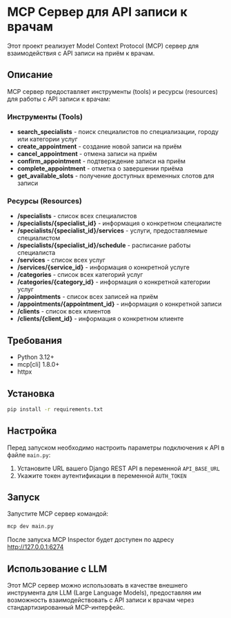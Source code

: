# MCP Сервер для API записи к врачам

Этот проект реализует Model Context Protocol (MCP) сервер для взаимодействия с API записи на приём к врачам.

## Описание

MCP сервер предоставляет инструменты (tools) и ресурсы (resources) для работы с API записи к врачам:

### Инструменты (Tools)

- **search_specialists** - поиск специалистов по специализации, городу или категории услуг
- **create_appointment** - создание новой записи на приём
- **cancel_appointment** - отмена записи на приём
- **confirm_appointment** - подтверждение записи на приём
- **complete_appointment** - отметка о завершении приёма
- **get_available_slots** - получение доступных временных слотов для записи

### Ресурсы (Resources)

- **/specialists** - список всех специалистов
- **/specialists/{specialist_id}** - информация о конкретном специалисте
- **/specialists/{specialist_id}/services** - услуги, предоставляемые специалистом
- **/specialists/{specialist_id}/schedule** - расписание работы специалиста
- **/services** - список всех услуг
- **/services/{service_id}** - информация о конкретной услуге
- **/categories** - список всех категорий услуг
- **/categories/{category_id}** - информация о конкретной категории услуг
- **/appointments** - список всех записей на приём
- **/appointments/{appointment_id}** - информация о конкретной записи
- **/clients** - список всех клиентов
- **/clients/{client_id}** - информация о конкретном клиенте

## Требования

- Python 3.12+
- mcp[cli] 1.8.0+
- httpx

## Установка

```bash
pip install -r requirements.txt
```

## Настройка

Перед запуском необходимо настроить параметры подключения к API в файле `main.py`:

1. Установите URL вашего Django REST API в переменной `API_BASE_URL`
2. Укажите токен аутентификации в переменной `AUTH_TOKEN`

## Запуск

Запустите MCP сервер командой:

```bash
mcp dev main.py
```

После запуска MCP Inspector будет доступен по адресу http://127.0.0.1:6274

## Использование с LLM

Этот MCP сервер можно использовать в качестве внешнего инструмента для LLM (Large Language Models), предоставляя им возможность взаимодействовать с API записи к врачам через стандартизированный MCP-интерфейс.
